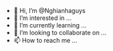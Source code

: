 - 👋 Hi, I’m @Nghianhaguys
- 👀 I’m interested in ...
- 🌱 I’m currently learning ...
- 💞️ I’m looking to collaborate on ...
- 📫 How to reach me ...

<!---
Nghianhaguys/Nghianhaguys is a ✨ special ✨ repository because its `README.md` (this file) appears on your GitHub profile.
You can click the Preview link to take a look at your changes.
--->
